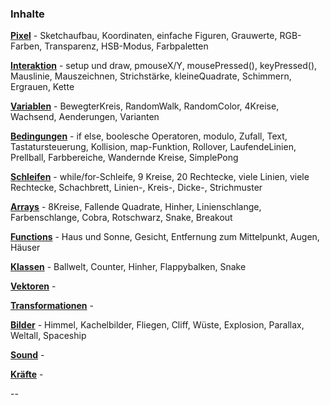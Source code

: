 ### Inhalte

__[Pixel](pixel.html)__ - 
 Sketchaufbau, Koordinaten, einfache Figuren, Grauwerte, RGB-Farben, Transparenz, HSB-Modus, Farbpaletten
 
__[Interaktion](interaktion.html)__ - 
  setup und draw, pmouseX/Y, mousePressed(), keyPressed(), Mauslinie, Mauszeichnen,
  Strichstärke, kleineQuadrate, Schimmern, Ergrauen, Kette
  
__[Variablen](variablen.html)__ - 
BewegterKreis, RandomWalk, RandomColor, 4Kreise, Wachsend, Aenderungen, Varianten

__[Bedingungen](bedingungen.html)__ -
if else, boolesche Operatoren, modulo, Zufall, Text, Tastatursteuerung, Kollision, map-Funktion,
Rollover, LaufendeLinien, Prellball, Farbbereiche, Wandernde Kreise, SimplePong

__[Schleifen](schleifen.html)__ -
while/for-Schleife, 9 Kreise, 20 Rechtecke, viele Linien, viele Rechtecke, Schachbrett, Linien-, Kreis-, Dicke-, Strichmuster

__[Arrays](arrays.html)__ -
8Kreise, Fallende Quadrate, Hinher, Linienschlange, Farbenschlange, Cobra, Rotschwarz, Snake, Breakout

__[Functions](functions.html)__ -
Haus und Sonne, Gesicht, Entfernung zum Mittelpunkt, Augen, Häuser

__[Klassen](klassen.html)__ -
Ballwelt, Counter, Hinher, Flappybalken, Snake

__[Vektoren](vektoren.html)__ -

__[Transformationen](transformationen.html)__ -

__[Bilder](bilder.html)__ -
Himmel, Kachelbilder, Fliegen, Cliff, Wüste, Explosion, Parallax, Weltall, Spaceship

__[Sound](sound.html)__ -

__[Kräfte](kraefte.html)__ -


--

